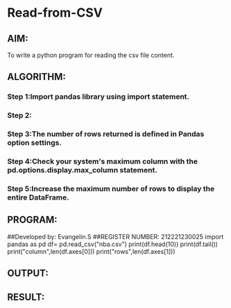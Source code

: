 # Read-from-CSV

## AIM:
To write a python program for reading the csv file content.

## ALGORITHM:
### Step 1:Import pandas library using import statement.
### Step 2:
### Step 3:The number of rows returned is defined in Pandas option settings.
### Step 4:Check your system's maximum column with the pd.options.display.max_column statement.
### Step 5:Increase the maximum number of rows to display the entire DataFrame.

## PROGRAM:
##Developed by: Evangelin.S
##REGISTER NUMBER: 212221230025
import pandas as pd
df= pd.read_csv("nba.csv")
print(df.head(10))
print(df.tail())
print("column",len(df.axes[0]))
print("rows",len(df.axes[1]))
## OUTPUT:

## RESULT:

